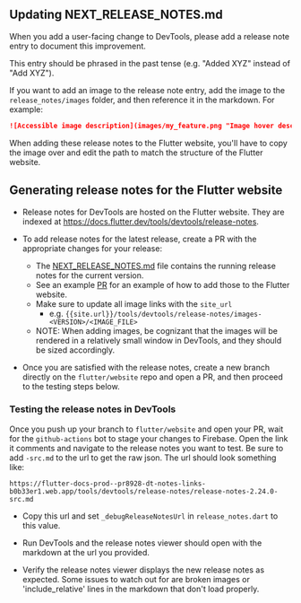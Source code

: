 ## Updating NEXT_RELEASE_NOTES.md

When you add a user-facing change to DevTools,
please add a release note entry to document this improvement.

This entry should be phrased in the past tense (e.g. "Added XYZ" instead of "Add XYZ").

If you want to add an image to the release note entry,
add the image to the `release_notes/images` folder,
and then reference it in the markdown. For example:

```markdown
![Accessible image description](images/my_feature.png "Image hover description")
```

When adding these release notes to the Flutter website,
you'll have to copy the image over and edit the path
to match the structure of the Flutter website.

## Generating release notes for the Flutter website

- Release notes for DevTools are hosted on the Flutter website.
  They are indexed at https://docs.flutter.dev/tools/devtools/release-notes.
- To add release notes for the latest release,
  create a PR with the appropriate changes for your release:

  - The [NEXT_RELEASE_NOTES.md](NEXT_RELEASE_NOTES.md) file contains
    the running release notes for the current version.
  - See an example [PR](https://github.com/flutter/website/pull/10113) for
    an example of how to add those to the Flutter website.
  - Make sure to update all image links with the `site_url`
    - e.g. `{{site.url}}/tools/devtools/release-notes/images-<VERSION>/<IMAGE_FILE>`
  - NOTE: When adding images, be cognizant that the images will be
    rendered in a relatively small window in DevTools,
    and they should be sized accordingly.

- Once you are satisfied with the release notes,
  create a new branch directly on the `flutter/website` repo and open a PR,
  and then proceed to the testing steps below.

### Testing the release notes in DevTools

Once you push up your branch to `flutter/website` and open your PR,
wait for the `github-actions` bot to stage your changes to Firebase.
Open the link it comments and navigate to the release notes you want to test.
Be sure to add `-src.md` to the url to get the raw json.
The url should look something like:

```
https://flutter-docs-prod--pr8928-dt-notes-links-b0b33er1.web.app/tools/devtools/release-notes/release-notes-2.24.0-src.md
```

- Copy this url and set `_debugReleaseNotesUrl` in
  `release_notes.dart` to this value.

- Run DevTools and the release notes viewer should open
  with the markdown at the url you provided.

- Verify the release notes viewer displays the new release notes as expected.
  Some issues to watch out for are broken images or 'include_relative' lines in
  the markdown that don't load properly.
